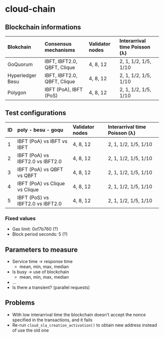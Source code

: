 # cloud-chain

## Blockchain informations

| Blokchain | Consensus mechanisms        | Validator nodes | Interarrival time Poisson (λ) |
| :--- |:----------------------------| :--- | :--- |
| GoQuorum | IBFT, IBFT2.0, QBFT, Clique | 4, 8, 12 | 2, 1, 1/2, 1/5, 1/10 |
| Hyperledger Besu | IBFT, IBFT2.0, QBFT, Clique | 4, 8, 12 | 2, 1, 1/2, 1/5, 1/10 |
| Polygon | IBFT (PoA), IBFT (PoS)      | 4, 8, 12 | 2, 1, 1/2, 1/5, 1/10 |

## Test configurations

| ID | poly - besu - goqu                    | Validator nodes | Interarrival time Poisson (λ) |
| :--- |:--------------------------------------| :--- | :--- |
| 1 | IBFT (PoA) vs IBFT vs IBFT            | 4, 8, 12 | 2, 1, 1/2, 1/5, 1/10 |
| 2 | IBFT (PoA) vs IBFT2.0 vs IBFT2.0      | 4, 8, 12 | 2, 1, 1/2, 1/5, 1/10 |
| 3 | IBFT (PoA) vs QBFT vs QBFT                  | 4, 8, 12 | 2, 1, 1/2, 1/5, 1/10 |
| 4 | IBFT (PoA) vs Clique vs Clique              | 4, 8, 12 | 2, 1, 1/2, 1/5, 1/10 |
| 5 | IBFT (PoS) vs IBFT2.0 vs IBFT2.0      | 4, 8, 12 | 2, 1, 1/2, 1/5, 1/10 |

### Fixed values
- Gas limit: 0xf7b760 (?)
- Block period seconds: 5 (?)

## Parameters to measure

- Service time -> response time
  - mean, min, max, median
- Is busy -> use of blockchain
  - mean, min, max, median
- ...
- Is there a transient? (parallel requests)

## Problems

 - With low interarrival time the blockchain doesn't accept the nonce specified in the transactions, and it fails
 - Re-run `cloud_sla_creation_activation()` to obtain new address instead of use the old one